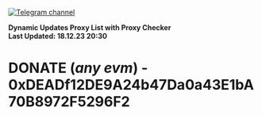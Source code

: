 [![Telegram channel](https://img.shields.io/endpoint?url=https://runkit.io/damiankrawczyk/telegram-badge/branches/master?url=https://t.me/n4z4v0d)](https://t.me/n4z4v0d) 

**Dynamic Updates Proxy List with Proxy Checker**  
**Last Updated: 18.12.23 20:30**

# DONATE (_any evm_) - 0xDEADf12DE9A24b47Da0a43E1bA70B8972F5296F2
